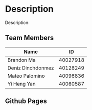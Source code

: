# Description
Description 

## Team Members 
| Name          | ID        |
| ------------- |:-------------:|
| Brandon Ma  | 40027918 |
| Deniz Dinchdonmez | 40128249 |
| Matéo Palomino | 40096836 |
| Yi Heng Yan | 40060587 |


## Github Pages
